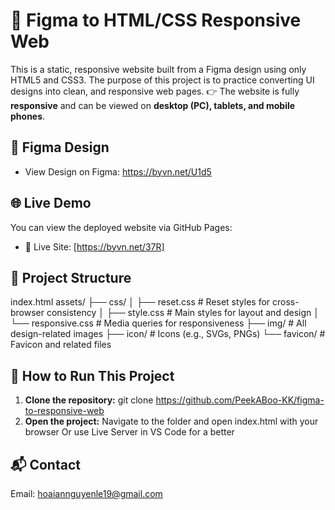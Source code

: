 # 🎨 Figma to HTML/CSS Responsive Web

This is a static, responsive website built from a Figma design using only HTML5 and CSS3. The purpose of this project is to practice converting UI designs into clean, and responsive web pages.
👉 The website is fully **responsive** and can be viewed on **desktop (PC), tablets, and mobile phones**.

## 🔗 Figma Design

- View Design on Figma: https://byvn.net/U1d5

## 🌐 Live Demo

You can view the deployed website via GitHub Pages:

- 🔴 Live Site: [https://byvn.net/37R]

## 📁 Project Structure

index.html
assets/
├── css/
│ ├── reset.css # Reset styles for cross-browser consistency
│ ├── style.css # Main styles for layout and design
│ └── responsive.css # Media queries for responsiveness
├── img/ # All design-related images
├── icon/ # Icons (e.g., SVGs, PNGs)
└── favicon/ # Favicon and related files

## 🚀 How to Run This Project

1. **Clone the repository:**
git clone https://github.com/PeekABoo-KK/figma-to-responsive-web
2. **Open the project:**
Navigate to the folder and open index.html with your browser
Or use Live Server in VS Code for a better

## 📬 Contact

Email: hoaiannguyenle19@gmail.com

